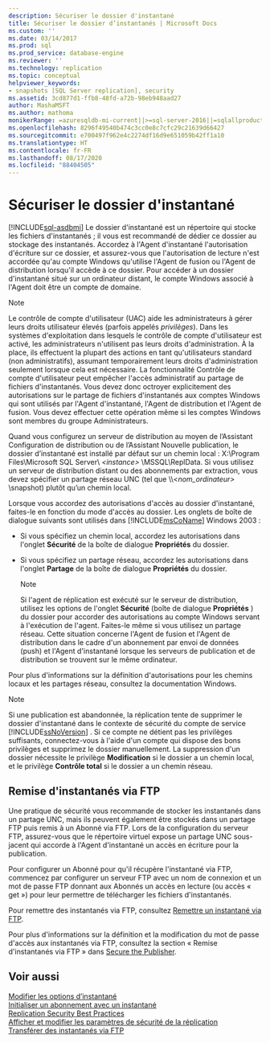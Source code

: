```yaml
---
description: Sécuriser le dossier d'instantané
title: Sécuriser le dossier d’instantanés | Microsoft Docs
ms.custom: ''
ms.date: 03/14/2017
ms.prod: sql
ms.prod_service: database-engine
ms.reviewer: ''
ms.technology: replication
ms.topic: conceptual
helpviewer_keywords:
- snapshots [SQL Server replication], security
ms.assetid: 3cd877d1-ffb8-48fd-a72b-98eb948aad27
author: MashaMSFT
ms.author: mathoma
monikerRange: =azuresqldb-mi-current||>=sql-server-2016||=sqlallproducts-allversions
ms.openlocfilehash: 8296f49540b474c3cc0e8c7cfc29c21639d66427
ms.sourcegitcommit: e700497f962e4c2274df16d9e651059b42ff1a10
ms.translationtype: HT
ms.contentlocale: fr-FR
ms.lasthandoff: 08/17/2020
ms.locfileid: "88404505"
---
```

# <a name="secure-the-snapshot-folder"></a>Sécuriser le dossier d'instantané
[!INCLUDE[sql-asdbmi](../../../includes/applies-to-version/sql-asdbmi.md)]
  Le dossier d'instantané est un répertoire qui stocke les fichiers d'instantanés ; il vous est recommandé de dédier ce dossier au stockage des instantanés. Accordez à l'Agent d'instantané l'autorisation d'écriture sur ce dossier, et assurez-vous que l'autorisation de lecture n'est accordée qu'au compte Windows qu'utilise l'Agent de fusion ou l'Agent de distribution lorsqu'il accède à ce dossier. Pour accéder à un dossier d'instantané situé sur un ordinateur distant, le compte Windows associé à l'Agent doit être un compte de domaine.  
  
> [!NOTE]  
>  Le contrôle de compte d'utilisateur (UAC) aide les administrateurs à gérer leurs droits utilisateur élevés (parfois appelés *privilèges*). Dans les systèmes d'exploitation dans lesquels le contrôle de compte d'utilisateur est activé, les administrateurs n'utilisent pas leurs droits d'administration. À la place, ils effectuent la plupart des actions en tant qu'utilisateurs standard (non administratifs), assumant temporairement leurs droits d'administration seulement lorsque cela est nécessaire. La fonctionnalité Contrôle de compte d'utilisateur peut empêcher l'accès administratif au partage de fichiers d'instantanés. Vous devez donc octroyer explicitement des autorisations sur le partage de fichiers d'instantanés aux comptes Windows qui sont utilisés par l'Agent d'instantané, l'Agent de distribution et l'Agent de fusion. Vous devez effectuer cette opération même si les comptes Windows sont membres du groupe Administrateurs.  
  
 Quand vous configurez un serveur de distribution au moyen de l’Assistant Configuration de distribution ou de l’Assistant Nouvelle publication, le dossier d’instantané est installé par défaut sur un chemin local : X:\Program Files\Microsoft SQL Server\\ *\<instance>* \MSSQL\ReplData. Si vous utilisez un serveur de distribution distant ou des abonnements par extraction, vous devez spécifier un partage réseau UNC (tel que \\\\<*nom_ordinateur>* \snapshot) plutôt qu’un chemin local.  
  
 Lorsque vous accordez des autorisations d'accès au dossier d'instantané, faites-le en fonction du mode d'accès au dossier. Les onglets de boîte de dialogue suivants sont utilisés dans [!INCLUDE[msCoName](../../../includes/msconame-md.md)] Windows 2003 :  
  
-   Si vous spécifiez un chemin local, accordez les autorisations dans l'onglet **Sécurité** de la boîte de dialogue **Propriétés** du dossier.  
  
-   Si vous spécifiez un partage réseau, accordez les autorisations dans l'onglet **Partage** de la boîte de dialogue **Propriétés** du dossier.  
  
    > [!NOTE]  
    >  Si l'agent de réplication est exécuté sur le serveur de distribution, utilisez les options de l'onglet **Sécurité** (boîte de dialogue **Propriétés** ) du dossier pour accorder des autorisations au compte Windows servant à l'exécution de l'agent. Faites-le même si vous utilisez un partage réseau. Cette situation concerne l'Agent de fusion et l'Agent de distribution dans le cadre d'un abonnement par envoi de données (push) et l'Agent d'instantané lorsque les serveurs de publication et de distribution se trouvent sur le même ordinateur.  
  
 Pour plus d'informations sur la définition d'autorisations pour les chemins locaux et les partages réseau, consultez la documentation Windows.  
  
> [!NOTE]  
>  Si une publication est abandonnée, la réplication tente de supprimer le dossier d'instantané dans le contexte de sécurité du compte de service [!INCLUDE[ssNoVersion](../../../includes/ssnoversion-md.md)] . Si ce compte ne détient pas les privilèges suffisants, connectez-vous à l'aide d'un compte qui dispose des bons privilèges et supprimez le dossier manuellement. La suppression d'un dossier nécessite le privilège **Modification** si le dossier a un chemin local, et le privilège **Contrôle total** si le dossier a un chemin réseau.  
  
## <a name="delivering-snapshots-through-ftp"></a>Remise d'instantanés via FTP  
 Une pratique de sécurité vous recommande de stocker les instantanés dans un partage UNC, mais ils peuvent également être stockés dans un partage FTP puis remis à un Abonné via FTP. Lors de la configuration du serveur FTP, assurez-vous que le répertoire virtuel expose un partage UNC sous-jacent qui accorde à l'Agent d'instantané un accès en écriture pour la publication.  
  
 Pour configurer un Abonné pour qu'il récupère l'instantané via FTP, commencez par configurer un serveur FTP avec un nom de connexion et un mot de passe FTP donnant aux Abonnés un accès en lecture (ou accès « get ») pour leur permettre de télécharger les fichiers d'instantanés.  
  
 Pour remettre des instantanés via FTP, consultez [Remettre un instantané via FTP](../../../relational-databases/replication/publish/deliver-a-snapshot-through-ftp.md).  
  
 Pour plus d'informations sur la définition et la modification du mot de passe d'accès aux instantanés via FTP, consultez la section « Remise d'instantanés via FTP » dans [Secure the Publisher](../../../relational-databases/replication/security/secure-the-publisher.md).  
  
## <a name="see-also"></a>Voir aussi  
 [Modifier les options d’instantané](../../../relational-databases/replication/snapshot-options.md)   
 [Initialiser un abonnement avec un instantané](../../../relational-databases/replication/initialize-a-subscription-with-a-snapshot.md)   
 [Replication Security Best Practices](../../../relational-databases/replication/security/replication-security-best-practices.md)   
 [Afficher et modifier les paramètres de sécurité de la réplication](../../../relational-databases/replication/security/view-and-modify-replication-security-settings.md)   
 [Transférer des instantanés via FTP](../../../relational-databases/replication//publish/deliver-a-snapshot-through-ftp.md)  
  
  

